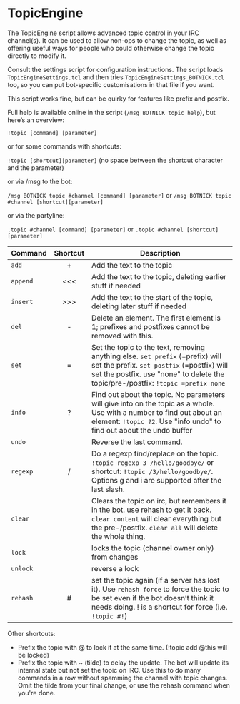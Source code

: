 TopicEngine
===========

The TopicEngine script allows advanced topic control in your IRC channel(s). It can be used to allow non-ops to change the topic, as well as offering useful ways for people who could otherwise change the topic directly to modify it.

Consult the settings script for configuration instructions. The script loads `TopicEngineSettings.tcl` and then tries `TopicEngineSettings_BOTNICK.tcl` too, so you can put bot-specific customisations in that file if you want.

This script works fine, but can be quirky for features like prefix and postfix.

Full help is available online in the script (`/msg BOTNICK topic help`), but here’s an overview:

`!topic [command] [parameter]`

or for some commands with shortcuts:

`!topic [shortcut][parameter]` (no space between the shortcut character and the parameter)

or via /msg to the bot:

`/msg BOTNICK topic #channel [command] [parameter]` or `/msg BOTNICK topic #channel [shortcut][parameter]`

or via the partyline:

`.topic #channel [command] [parameter]` or `.topic #channel [shortcut][parameter]`

|Command|Shortcut|Description|
|---|:-:|---|
|`add`|+|Add the text to the topic|
|`append`|<<<|Add the text to the topic, deleting earlier stuff if needed|
|`insert`|>>>|Add the text to the start of the topic, deleting later stuff if needed|
|`del`|-|Delete an element. The first element is 1; prefixes and postfixes cannot be removed with this.|
|`set`|=|Set the topic to the text, removing anything else.  `set prefix` (=prefix) will set the prefix. `set postfix` (=postfix) will set the postfix. use "none" to delete the topic/pre-/postfix: `!topic =prefix none`|
|`info`|?|Find out about the topic. No parameters will give into on the topic as a whole. Use with a number to find out about an element: `!topic ?2`. Use "info undo" to find out about the undo buffer|
|`undo`| |Reverse the last command.|
|`regexp`|/|Do a regexp find/replace on the topic. `!topic regexp 3 /hello/goodbye/` or shortcut: `!topic /3/hello/goodbye/`. Options g and i are supported after the last slash.|
|`clear`| |Clears the topic on irc, but remembers it in the bot. use rehash to get it back. `clear content` will clear everything but the pre-/postfix. `clear all` will delete the whole thing.|
|`lock`| |locks the topic (channel owner only) from changes|
|`unlock`| |reverse a lock|
|`rehash`|#|set the topic again (if a server has lost it). Use `rehash force` to force the topic to be set even if the bot doesn’t think it needs doing. ! is a shortcut for force (i.e. `!topic #!`)|

Other shortcuts:

* Prefix the topic with @ to lock it at the same time. (!topic add @this will be locked)
* Prefix the topic with ~ (tilde) to delay the update. The bot will update its internal state but not set the topic on IRC. Use this to do many commands in a row without spamming the channel with topic changes. Omit the tilde from your final change, or use the rehash command when you're done.

